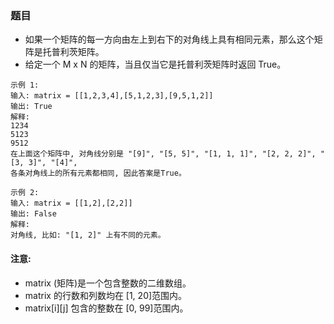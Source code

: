 ### 题目
* 如果一个矩阵的每一方向由左上到右下的对角线上具有相同元素，那么这个矩阵是托普利茨矩阵。
* 给定一个 M x N 的矩阵，当且仅当它是托普利茨矩阵时返回 True。

```
示例 1:
输入: matrix = [[1,2,3,4],[5,1,2,3],[9,5,1,2]]
输出: True
解释:
1234
5123
9512
在上面这个矩阵中, 对角线分别是 "[9]", "[5, 5]", "[1, 1, 1]", "[2, 2, 2]", "[3, 3]", "[4]",
各条对角线上的所有元素都相同, 因此答案是True。
```
```
示例 2:
输入: matrix = [[1,2],[2,2]]
输出: False
解释: 
对角线, 比如: "[1, 2]" 上有不同的元素。
```

#### 注意:
* matrix (矩阵)是一个包含整数的二维数组。
* matrix 的行数和列数均在 [1, 20]范围内。
* matrix[i][j] 包含的整数在 [0, 99]范围内。